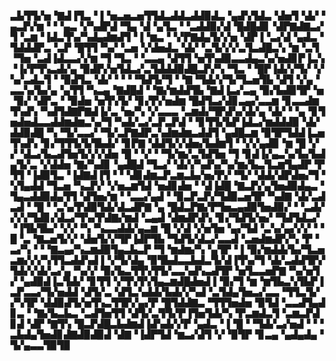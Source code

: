 ▃▙▜▜▞▅▝▇▟▐▜▃▝▐▝▅▃▅▃▅▜▜▟▃▟▟▃▟▟▉▟▃▝▄▟▚▜▟▃▝▟▅▜▝▟▞▝▄▃▛▞▆▝▝▝▄▃▝▞▚▟▛▟▝▜▄▝▟▝▄▜▃▝▝▃▟▟▉▞▟▝█▟█▟▊▝▟▛▇▟▇▃▞▜▝▃▆▝▐▟▃▜▚▞▚▟▄▟▆▟▜▝▐▝▆▃▝▝▞▛▇▟▄▜▞▞▅▝▟▛▐▝▃▞▟▝▄▟▃▝▜▟▟▟▛▃▝▃▛▝█▜▜▝▚▞▝▃▅▝▞▟▅▟▃▝▟▞▝▃▜▞▞▞▃▜▃▟█▃▚▝▆▝▃▜▝▜▅▝▃▟▐▟▃▃▞▞▆▝▜▝▜▃▝▝▃▃▄▝▟▜▜▝▅▜▚▟▉▃▃▟▄▃▚▞▅▟▊▛▐▃▚▝▐▞▛▜▚▃▟▞▄▝▉▟▛▞▅▜▟▃▞▃▜▟▟▟▉▟█▃▛▞▚▝▜▃▝▝█▛▐▟▞▞▜▞▝▞▚▞▃▟▃▜▝▝▉▟▜▃▝▟▞▝▝▝▝▜▟▜▞▜▝▝▇▝▜▟▞▞▜▞▜▃▅▜▙▝▟▜▝▞▄▝▃▃▚▞▙▞▄▝▄▜▜▝▚▃▄▝▇▟█▟▝▝▇▞▆▟▟▜▙▝▇▟▐▃▞▃▄▝▉▞▙▟▉▜▛▝▅▝▉▞▝▟▛▃▝▝▉▟▅▝▅▜▚▜▞▝▊▞▛▞▅▟▆▝█▟▜▃▞▟▊▃▄▞▃▃▆▝▊▃▃▟▆▜▚▟▚▝▚▟▜▟▇▛▇▟▐▞▃▝▅▞▚▝▞▃▃▃▝▃▆▟▞▜▛▟▚▞▟▞▄▝▟▞▝▝▄▝▊▜▅▟▅▟▃▃▟▟▆▟▆▃▚▞▜▝▚▟▞▃▞▃▛▃▛▟▝▝▊▜▜▞▙▛▐▟▃▞▆▟▟▟▉▝▟▞▟▟▉▟█▝▚▝▜▞▃▃▞▝▜▞▃▛▇▟▛▃▚▟▆▟▆▃▟▟▜▝▄▟█▃▆▝▉▜▛▜▟▟▐▃▅▜▚▟▚▝▊▞▜▜▜▞▙▜▙▟▞▝▊▛▇▝▟▟▜▞▞▟▅▞▙▟▆▜▝▝▞▞▄▟▉▝▆▝█▝▞▞▝▟▃▞▙▃▟▜▅▜▞▞▞▟▅▝█▝▝▞▝▝▜▞▆▞▃▜▟▜▅▝▜▝▊▟▐▞▄▃▚▞▙▞▙▟▄▜▞▃▝▞▟▟▅▝▇▞▚▟▊▝▄▟█▟▝▜▃▞▝▟▞▞▚▟▚▞▚▞▆▞▙▃▜▃▆▜▄▟▛▝▛▜▜▝▐▟▉▜▃▝▐▟▇▟▐▜▝▝▝▟▊▟▆▃▛▃▆▃▙▞▅▞▛▞▝▜▞▝▟▟▞▟▛▟▅▞▜▝▚▜▄▟▟▝▜▃▅▝▚▃▛▞▝▞▅▃▆▜▟▝▅▟▊▟▅▝▝▟▐▟█▝▇▃▛▞▄▜▅▟▉▟▄▃▝▜▄▃▟▟▉▟▄▜▜▝▟▜▅▞▆▝▝▃▃▞▄▟▝▝▉▃▛▃▛▞▜▟▉▃▅▜▛▝▚▟▇▝▟▞▃▟▃▟▝▝█▝▝▃▚▞▛▟▉▜▟▞▟▃▟▛▇▝▄▝█▟▃▛▇▞▛▜▅▃▄▟▉▜▅▟▉▞▝▝▃▟▞▞▞▞▜▟▊▞▟▃▞▜▚▞▛▟▇▞▆▟▝▃▄▟▝▟▆▟▛▟▚▝▊▞▜▟▜▞▅▞▝▜▟▜▟▃▞▝▐▜▙▜▙▞▝▞▞▝▚▝▚▃▃▟▟▞▄▃▆▝█▝▞▟▝▞▅▜▅▝▄▞▜▟▝▃▚▞▄▞▞▞▝▝█▝▃▝▇▃▅▜▞▞▝▟▅▜▞▞▜▛▐▟▛▜▙▝▜▟▜▞▟▃▞▃▃▟▝▃▅▟▆▟▛▞▚▝▛▝▃▞▚▝▝▝▇▃▄▞▚▃▆▟▉▜▄▃▙▃▛▝▜▝▆▟▆▞▚▝▄▜▛▝▐▝▉▞▆▟▟▞▙▞▜▃▅▃▆▞▞▞▚▜▜▃▟▟▚▟▐▝▞▜▞▟▄▝▉▜▙▟▃▃▙▟▃▜▞▟▐▜▚▞▜▝▟▞▃▟▟▜▛▞▜▟▞▞▟▞▃▞▄▝▚▞▞▝▉▞▙▃▜▜▚▜▜▞▃▃▚▟▚▃▟▜▛▝▅▜▃▃▅▛▇▝▚▞▅▜▞▝▄▟▉▟▐▃▜▟▞▝▊▜▜▝▞▜▚▜▚▜▄▃▆▟█▟▅▟▐▝▉▞▜▝▆▝▆▜▙▃▚▜▙▛▐▃▛▃▃▞▜▞▅▟▟▝▟▜▞▃▝▟▜▃▚▟▟▞▙▟▞▞▚▟▝▃▜▟▄▜▅▃▞▃▃▝▜▜▃▜▞▞▚▜▛▝▟▟▉▟▜▞▅▜▚▃▜▜▛▞▄▞▛▝█▜▟▟▇▃▝▜▜▜▅▟▅▝▉▜▟▝▃▃▟▜▄▟▊▃▝▝▇▞▙▃▙▃▝▃▟▜▅▜▜▝▟▜▞▃▜▜▞▛▐▜▅▜▟▞▚▝▛▃▆▟▃▜▝▃▆▃▛▟▊▟▝▟▛▝▇▜▚▝█▃▛▟█▃▙▟▆▟▐▟▚▟▞▞▛▝▄▟▃▝▐▝█▝▝▜▟▞▃▞▅▟▝▝▝▃▙▟▄▜▅▟▊▟▇▟▉▟▉▟▝▟▇▝▐▟▛▜▟▝▆▃▞▟▜▝▞▝▉▜▛▝▊▃▄▝▄▟▄▟▄▝▜▞▄▃▃▜▉▜▉
